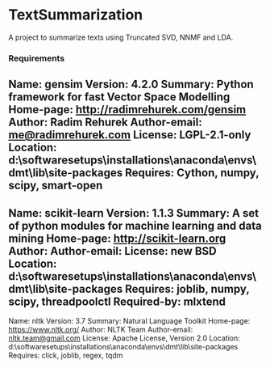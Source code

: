 # TextSummarization

A project to summarize texts using Truncated SVD, NNMF and LDA.

### Requirements


Name: gensim
Version: 4.2.0
Summary: Python framework for fast Vector Space Modelling
Home-page: http://radimrehurek.com/gensim
Author: Radim Rehurek
Author-email: me@radimrehurek.com
License: LGPL-2.1-only
Location: d:\softwaresetups\installations\anaconda\envs\dmt\lib\site-packages
Requires: Cython, numpy, scipy, smart-open
--------------------
Name: scikit-learn
Version: 1.1.3
Summary: A set of python modules for machine learning and data mining
Home-page: http://scikit-learn.org
Author:
Author-email:
License: new BSD
Location: d:\softwaresetups\installations\anaconda\envs\dmt\lib\site-packages
Requires: joblib, numpy, scipy, threadpoolctl
Required-by: mlxtend
----------------------
Name: nltk
Version: 3.7
Summary: Natural Language Toolkit
Home-page: https://www.nltk.org/
Author: NLTK Team
Author-email: nltk.team@gmail.com
License: Apache License, Version 2.0
Location: d:\softwaresetups\installations\anaconda\envs\dmt\lib\site-packages
Requires: click, joblib, regex, tqdm
